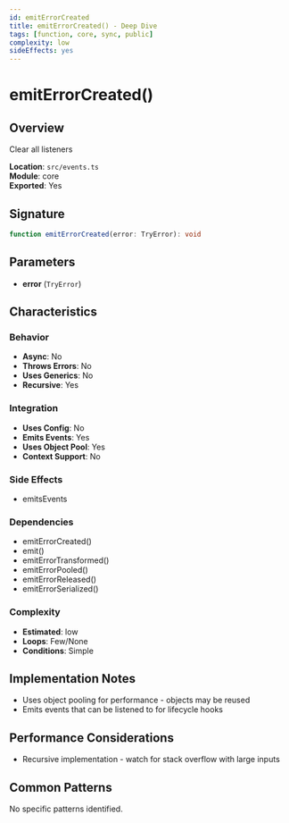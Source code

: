 ```yaml
---
id: emitErrorCreated
title: emitErrorCreated() - Deep Dive
tags: [function, core, sync, public]
complexity: low
sideEffects: yes
---
```


# emitErrorCreated()

## Overview
Clear all listeners

**Location**: `src/events.ts`  
**Module**: core  
**Exported**: Yes  

## Signature
```typescript
function emitErrorCreated(error: TryError): void
```

## Parameters
- **error** (`TryError`)

## Characteristics

### Behavior
- **Async**: No
- **Throws Errors**: No
- **Uses Generics**: No
- **Recursive**: Yes

### Integration
- **Uses Config**: No
- **Emits Events**: Yes
- **Uses Object Pool**: Yes
- **Context Support**: No

### Side Effects
- emitsEvents

### Dependencies
- emitErrorCreated()
- emit()
- emitErrorTransformed()
- emitErrorPooled()
- emitErrorReleased()
- emitErrorSerialized()

### Complexity
- **Estimated**: low
- **Loops**: Few/None
- **Conditions**: Simple



## Implementation Notes
- Uses object pooling for performance - objects may be reused
- Emits events that can be listened to for lifecycle hooks

## Performance Considerations
- Recursive implementation - watch for stack overflow with large inputs

## Common Patterns
No specific patterns identified.
